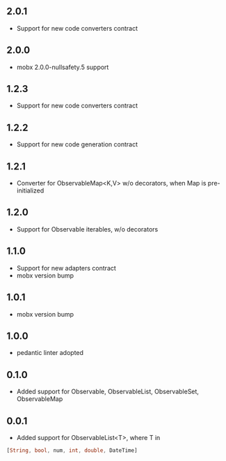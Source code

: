 ## 2.0.1

* Support for new code converters contract

## 2.0.0

* mobx 2.0.0-nullsafety.5 support

## 1.2.3

* Support for new code converters contract

## 1.2.2

* Support for new code generation contract

## 1.2.1

* Converter for ObservableMap<K,V> w/o decorators, when Map is pre-initialized

## 1.2.0

* Support for Observable iterables, w/o decorators

## 1.1.0

* Support for new adapters contract
* mobx version bump


## 1.0.1

* mobx version bump

## 1.0.0

* pedantic linter adopted

## 0.1.0

* Added support for Observable, ObservableList, ObservableSet, ObservableMap

## 0.0.1

* Added support for ObservableList\<T>, where T in 
```dart 
[String, bool, num, int, double, DateTime]
```
